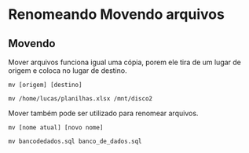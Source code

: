 # Renomeando Movendo arquivos

## **Movendo**

Mover arquivos funciona igual uma cópia, porem ele tira de um lugar de origem e coloca no lugar de destino.

    mv [origem] [destino]

    mv /home/lucas/planilhas.xlsx /mnt/disco2

Mover também pode ser utilizado para renomear arquivos.

    mv [nome atual] [novo nome]

    mv bancodedados.sql banco_de_dados.sql
